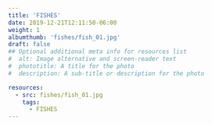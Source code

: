 ```yaml
---
title: 'FISHES'
date: 2019-12-21T12:11:50-06:00
weight: 1
albumthumb: 'fishes/fish_01.jpg'
draft: false
## Optional additional meta info for resources list
#  alt: Image alternative and screen-reader text
#  phototitle: A title for the photo
#  description: A sub-title or description for the photo

resources:
  - src: fishes/fish_01.jpg
    tags:
      - FISHES
---
```

